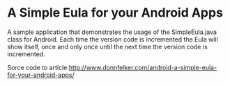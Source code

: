 A Simple Eula for your Android Apps
===================================

A sample application that demonstrates the usage of the SimpleEula.java class for Android. Each time the version code is incremented the Eula will show itself, once and only once until the next time the version code is incremented.

Sorce code to article:http://www.donnfelker.com/android-a-simple-eula-for-your-android-apps/
